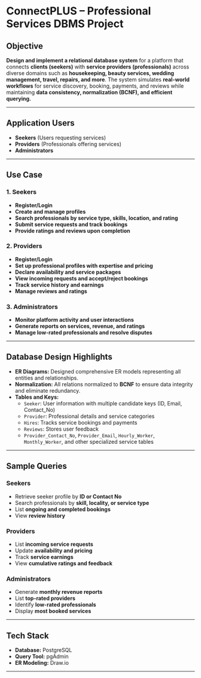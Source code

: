 # ConnectPLUS – Professional Services DBMS Project

## Objective

**Design and implement a relational database system** for a platform that connects **clients (seekers)** with **service providers (professionals)** across diverse domains such as **housekeeping, beauty services, wedding management, travel, repairs, and more**. The system simulates **real-world workflows** for service discovery, booking, payments, and reviews while maintaining **data consistency, normalization (BCNF), and efficient querying.**

---

## Application Users

- **Seekers** (Users requesting services)
- **Providers** (Professionals offering services)
- **Administrators**

---

## Use Case 

### 1. Seekers
- **Register/Login**
- **Create and manage profiles**
- **Search professionals by service type, skills, location, and rating**
- **Submit service requests and track bookings**
- **Provide ratings and reviews upon completion**

### 2. Providers
- **Register/Login**
- **Set up professional profiles with expertise and pricing**
- **Declare availability and service packages**
- **View incoming requests and accept/reject bookings**
- **Track service history and earnings**
- **Manage reviews and ratings**

### 3. Administrators
- **Monitor platform activity and user interactions**
- **Generate reports on services, revenue, and ratings**
- **Manage low-rated professionals and resolve disputes**

---

## Database Design Highlights

- **ER Diagrams:** Designed comprehensive ER models representing all entities and relationships.
- **Normalization:** All relations normalized to **BCNF** to ensure data integrity and eliminate redundancy.
- **Tables and Keys:**
  - `Seeker`: User information with multiple candidate keys (ID, Email, Contact_No)
  - `Provider`: Professional details and service categories
  - `Hires`: Tracks service bookings and payments
  - `Reviews`: Stores user feedback
  - `Provider_Contact_No`, `Provider_Email`, `Hourly_Worker`, `Monthly_Worker`, and other specialized service tables

---

## Sample Queries

### Seekers
- Retrieve seeker profile by **ID or Contact No**
- Search professionals by **skill, locality, or service type**
- List **ongoing and completed bookings**
- View **review history**

### Providers
- List **incoming service requests**
- Update **availability and pricing**
- Track **service earnings**
- View **cumulative ratings and feedback**

### Administrators
- Generate **monthly revenue reports**
- List **top-rated providers**
- Identify **low-rated professionals**
- Display **most booked services**

---

## Tech Stack

- **Database:** PostgreSQL
- **Query Tool:** pgAdmin
- **ER Modeling:** Draw.io

---
